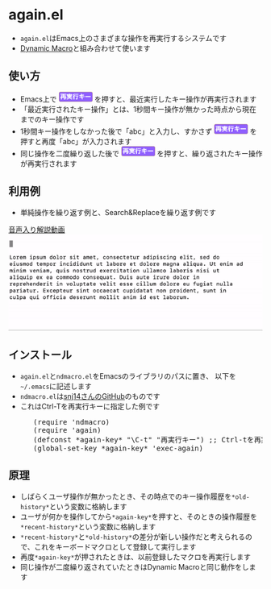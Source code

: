 <h1>again.el</h1>

<ul>
  <li><code>again.el</code>はEmacs上のさまざまな操作を再実行するシステムです</li>
  <li><a href="https://scrapbox.io/masui/Dynamic_Macro">Dynamic Macro</a>と組み合わせて使います</li>
</ul>

<h2>使い方</h2>

<ul>
  <li>Emacs上で <img src="again.png" height=20> を押すと、最近実行したキー操作が再実行されます</li>
  <li>「最近実行されたキー操作」とは、1秒間キー操作が無かった時点から現在までのキー操作です</li>
  <li>1秒間キー操作をしなかった後で「abc」と入力し、すかさず <img src="again.png" height=20> を押すと再度「abc」が入力されます</li>
  <li>同じ操作を二度繰り返した後で <img src="again.png" height=20> を押すと、繰り返されたキー操作が再実行されます</li>
</ul>

<h2>利用例</h2>

<ul>
  <li>単純操作を繰り返す例と、Search&amp;Replaceを繰り返す例です</li>
</ul>

<a href="https://s3-ap-northeast-1.amazonaws.com/masui.org/8/5/85a450002fe3d72f26378b84a9dce40d.mp4">音声入り解説動画</a>
<br>
<img src=again.gif>


<h2>インストール</h2>

<ul>
  <li><code>again.el</code>と<code>ndmacro.el</code>をEmacsのライブラリのパスに置き、
    以下を<code>~/.emacs</code>に記述します</li>
  <li><code>ndmacro.el</code>は<a href="https://github.com/snj14/ndmacro.el">snj14さんのGitHub</a>のものです</li>
  <li>これはCtrl-Tを再実行キーに指定した例です</li>
  <pre>
   (require 'ndmacro)
   (require 'again)
   (defconst *again-key* "\C-t" "再実行キー") ;; Ctrl-tを再実行キーにする場合
   (global-set-key *again-key* 'exec-again)  </pre>
</ul>

<h2>原理</h2>

<ul>
  <li>しばらくユーザ操作が無かったとき、その時点でのキー操作履歴を<code>*old-history*</code>という変数に格納します</li>
  <li>ユーザが何かを操作してから<code>*again-key*</code>を押すと、そのときの操作履歴を<code>*recent-history*</code>という変数に格納します</li>
  <li><code>*recent-history*</code>と<code>*old-history*</code>の差分が新しい操作だと考えられるので、これをキーボードマクロとして登録して実行します</li>
  <li>再度<code>*again-key*</code>が押されたときは、以前登録したマクロを再実行します</li>
  <li>同じ操作が二度繰り返されていたときはDynamic Macroと同じ動作をします</li>
</ul>


